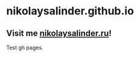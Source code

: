 # nikolaysalinder.github.io
## Visit me [nikolaysalinder.ru](http://www.nikolaysalinder.ru/)!
Test gh pages.

